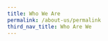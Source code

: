 ```yaml
---
title: Who We Are
permalink: /about-us/permalink
third_nav_title: Who Are We
---
```

<Contents for Who We Are goes here>